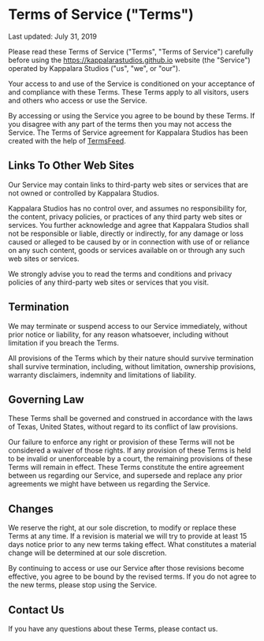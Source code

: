 # Terms of Service ("Terms")


Last updated: July 31, 2019


Please read these Terms of Service ("Terms", "Terms of Service") carefully before using the https://kappalarastudios.github.io website (the "Service") operated by Kappalara Studios ("us", "we", or "our").</p>

<p>Your access to and use of the Service is conditioned on your acceptance of and compliance with these Terms. These Terms apply to all visitors, users and others who access or use the Service.</p>

<p>By accessing or using the Service you agree to be bound by these Terms. If you disagree with any part of the terms then you may not access the Service. The Terms of Service agreement  for Kappalara Studios has been created with the help of <a href="https://www.termsfeed.com/">TermsFeed</a>.</p>




<h2>Links To Other Web Sites</h2>

<p>Our Service may contain links to third-party web sites or services that are not owned or controlled by Kappalara Studios.</p>

<p>Kappalara Studios has no control over, and assumes no responsibility for, the content, privacy policies, or practices of any third party web sites or services. You further acknowledge and agree that Kappalara Studios shall not be responsible or liable, directly or indirectly, for any damage or loss caused or alleged to be caused by or in connection with use of or reliance on any such content, goods or services available on or through any such web sites or services.</p>

<p>We strongly advise you to read the terms and conditions and privacy policies of any third-party web sites or services that you visit.</p>


<h2>Termination</h2>

<p>We may terminate or suspend access to our Service immediately, without prior notice or liability, for any reason whatsoever, including without limitation if you breach the Terms.</p>

<p>All provisions of the Terms which by their nature should survive termination shall survive termination, including, without limitation, ownership provisions, warranty disclaimers, indemnity and limitations of liability.</p>



<h2>Governing Law</h2>

<p>These Terms shall be governed and construed in accordance with the laws of Texas, United States, without regard to its conflict of law provisions.</p>

<p>Our failure to enforce any right or provision of these Terms will not be considered a waiver of those rights. If any provision of these Terms is held to be invalid or unenforceable by a court, the remaining provisions of these Terms will remain in effect. These Terms constitute the entire agreement between us regarding our Service, and supersede and replace any prior agreements we might have between us regarding the Service.</p>


<h2>Changes</h2>

<p>We reserve the right, at our sole discretion, to modify or replace these Terms at any time. If a revision is material we will try to provide at least 15 days notice prior to any new terms taking effect. What constitutes a material change will be determined at our sole discretion.</p>

<p>By continuing to access or use our Service after those revisions become effective, you agree to be bound by the revised terms. If you do not agree to the new terms, please stop using the Service.</p>


<h2>Contact Us</h2>

<p>If you have any questions about these Terms, please contact us.</p>
